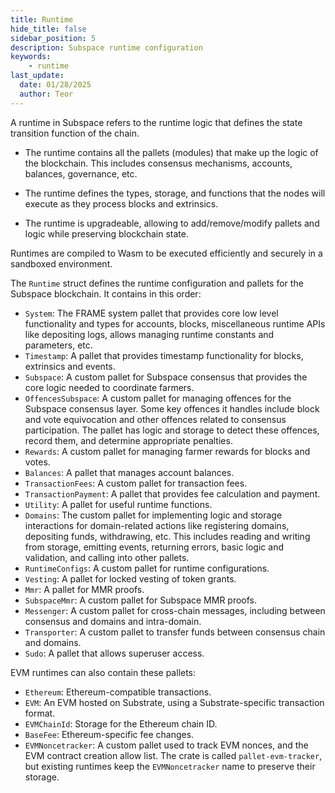 ```yaml
---
title: Runtime
hide_title: false
sidebar_position: 5
description: Subspace runtime configuration
keywords:
    - runtime
last_update:
  date: 01/28/2025
  author: Teor
---
```

A runtime in Subspace refers to the runtime logic that defines the state transition function of the chain.

- The runtime contains all the pallets (modules) that make up the logic of the blockchain. This includes consensus mechanisms, accounts, balances, governance, etc.

- The runtime defines the types, storage, and functions that the nodes will execute as they process blocks and extrinsics.

- The runtime is upgradeable, allowing to add/remove/modify pallets and logic while preserving blockchain state.

Runtimes are compiled to Wasm to be executed efficiently and securely in a sandboxed environment.

The `Runtime` struct defines the runtime configuration and pallets for the Subspace blockchain. It contains in this order:
- `System`: The FRAME system pallet that provides core low level functionality and types for accounts, blocks, miscellaneous runtime APIs like depositing logs, allows managing runtime constants and parameters, etc.
- `Timestamp`: A pallet that provides timestamp functionality for blocks, extrinsics and events.
- `Subspace`: A custom pallet for Subspace consensus that provides the core logic needed to coordinate farmers.
- `OffencesSubspace`: A custom pallet for managing offences for the Subspace consensus layer. Some key offences it handles include block and vote equivocation and other offences related to consensus participation. The pallet has logic and storage to detect these offences, record them, and determine appropriate penalties.
- `Rewards`: A custom pallet for managing farmer rewards for blocks and votes.
- `Balances`: A pallet that manages account balances.
- `TransactionFees`: A custom pallet for transaction fees.
- `TransactionPayment`: A pallet that provides fee calculation and payment.
- `Utility`: A pallet for useful runtime functions.
- `Domains`: The custom pallet for implementing logic and storage interactions for domain-related actions like registering domains, depositing funds, withdrawing, etc. This includes reading and writing from storage, emitting events, returning errors, basic logic and validation, and calling into other pallets.
- `RuntimeConfigs`: A custom pallet for runtime configurations.
- `Vesting`: A pallet for locked vesting of token grants.
- `Mmr`: A pallet for MMR proofs.
- `SubspaceMmr`: A custom pallet for Subspace MMR proofs.
- `Messenger`: A custom pallet for cross-chain messages, including between consensus and domains and intra-domain.
- `Transporter`: A custom pallet to transfer funds between consensus chain and domains.
- `Sudo`: A pallet that allows superuser access.

EVM runtimes can also contain these pallets:
- `Ethereum`: Ethereum-compatible transactions.
- `EVM`: An EVM hosted on Substrate, using a Substrate-specific transaction format.
- `EVMChainId`: Storage for the Ethereum chain ID.
- `BaseFee`: Ethereum-specific fee changes.
- `EVMNoncetracker`: A custom pallet used to track EVM nonces, and the EVM contract creation allow list. The crate is called `pallet-evm-tracker`, but existing runtimes keep the `EVMNoncetracker` name to preserve their storage.
